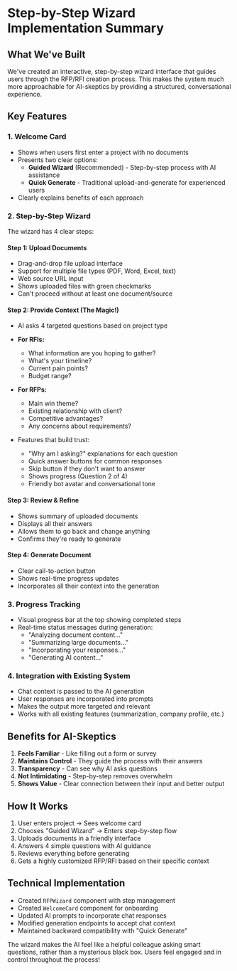 # Step-by-Step Wizard Implementation Summary

## What We've Built

We've created an interactive, step-by-step wizard interface that guides users through the RFP/RFI creation process. This makes the system much more approachable for AI-skeptics by providing a structured, conversational experience.

## Key Features

### 1. **Welcome Card**
- Shows when users first enter a project with no documents
- Presents two clear options:
  - **Guided Wizard** (Recommended) - Step-by-step process with AI assistance
  - **Quick Generate** - Traditional upload-and-generate for experienced users
- Clearly explains benefits of each approach

### 2. **Step-by-Step Wizard**
The wizard has 4 clear steps:

#### Step 1: Upload Documents
- Drag-and-drop file upload interface
- Support for multiple file types (PDF, Word, Excel, text)
- Web source URL input
- Shows uploaded files with green checkmarks
- Can't proceed without at least one document/source

#### Step 2: Provide Context (The Magic!)
- AI asks 4 targeted questions based on project type
- **For RFIs:**
  - What information are you hoping to gather?
  - What's your timeline?
  - Current pain points?
  - Budget range?
- **For RFPs:**
  - Main win theme?
  - Existing relationship with client?
  - Competitive advantages?
  - Any concerns about requirements?

- Features that build trust:
  - "Why am I asking?" explanations for each question
  - Quick answer buttons for common responses
  - Skip button if they don't want to answer
  - Shows progress (Question 2 of 4)
  - Friendly bot avatar and conversational tone

#### Step 3: Review & Refine
- Shows summary of uploaded documents
- Displays all their answers
- Allows them to go back and change anything
- Confirms they're ready to generate

#### Step 4: Generate Document
- Clear call-to-action button
- Shows real-time progress updates
- Incorporates all their context into the generation

### 3. **Progress Tracking**
- Visual progress bar at the top showing completed steps
- Real-time status messages during generation:
  - "Analyzing document content..."
  - "Summarizing large documents..."
  - "Incorporating your responses..."
  - "Generating AI content..."

### 4. **Integration with Existing System**
- Chat context is passed to the AI generation
- User responses are incorporated into prompts
- Makes the output more targeted and relevant
- Works with all existing features (summarization, company profile, etc.)

## Benefits for AI-Skeptics

1. **Feels Familiar** - Like filling out a form or survey
2. **Maintains Control** - They guide the process with their answers
3. **Transparency** - Can see why AI asks questions
4. **Not Intimidating** - Step-by-step removes overwhelm
5. **Shows Value** - Clear connection between their input and better output

## How It Works

1. User enters project → Sees welcome card
2. Chooses "Guided Wizard" → Enters step-by-step flow
3. Uploads documents in a friendly interface
4. Answers 4 simple questions with AI guidance
5. Reviews everything before generating
6. Gets a highly customized RFP/RFI based on their specific context

## Technical Implementation

- Created `RFPWizard` component with step management
- Created `WelcomeCard` component for onboarding
- Updated AI prompts to incorporate chat responses
- Modified generation endpoints to accept chat context
- Maintained backward compatibility with "Quick Generate"

The wizard makes the AI feel like a helpful colleague asking smart questions, rather than a mysterious black box. Users feel engaged and in control throughout the process!